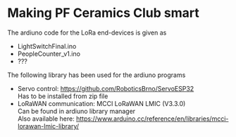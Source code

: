 # Making PF Ceramics Club smart


The ardiuno code for the LoRa end-devices is given as
- LightSwitchFinal.ino
- PeopleCounter_v1.ino
- ???

The following library has been used for the ardiuno programs
- Servo control: https://github.com/RoboticsBrno/ServoESP32  
  Has to be installed from zip file
- LoRaWAN communication: MCCI LoRaWAN LMIC (V3.3.0)  
	Can be found in ardiuno library manager  
	Also available here: https://www.arduino.cc/reference/en/libraries/mcci-lorawan-lmic-library/
	
